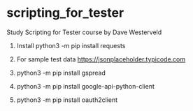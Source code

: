 # scripting_for_tester
Study Scripting for Tester course by Dave Westerveld
 
 1. Install 
python3 -m pip install requests

2. For sample test data
https://jsonplaceholder.typicode.com

3. python3 -m pip install gspread

4. python3 -m pip install google-api-python-client 
5. python3 -m pip install oauth2client
